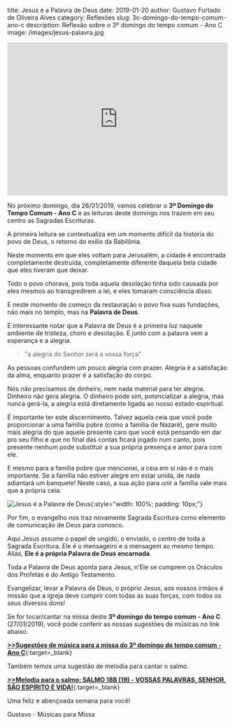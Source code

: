 ﻿title: Jesus é a Palavra de Deus
date: 2019-01-20
author: Gustavo Furtado de Oliveira Alves
category: Reflexões
slug: 3o-domingo-do-tempo-comum-ano-c
description: Reflexão sobre o 3º domingo do tempo comum - Ano C
image: /images/jesus-palavra.jpg

<iframe width="100%" height="350" src="https://www.youtube.com/embed/OR7BPe3Ksdg" frameborder="0" allow="accelerometer; autoplay; encrypted-media; gyroscope; picture-in-picture" allowfullscreen></iframe>

No próximo domingo, dia 26/01/2019, vamos celebrar o **3º Domingo do Tempo Comum - Ano C**
e as leituras deste domingo nos trazem em seu centro as Sagradas Escrituras.

A primeira leitura se contextualiza em um momento difícil da história do povo de Deus,
o retorno do exílio da Babilônia.

Neste momento em que eles voltam para Jerusalém, a cidade é encontrada completamente destruída,
completamente diferente daquela bela cidade que eles tiveram que deixar.

Todo o povo chorava, pois toda aquela desolação tinha sido causada por eles mesmos ao transgredirem a lei, e eles tomaram consciência disso.

E neste momento de começo da restauração o povo fixa suas fundações, não mais no templo, mas na **Palavra de Deus**.

É interessante notar que a Palavra de Deus é a primeira luz naquele ambiente de tristeza, choro e desolação. E junto com a palavra vem a esperança e a alegria.

> "a alegria do Senhor será a vossa força"

As pessoas confundem um pouco alegria com prazer. Alegria é a satisfação da alma, enquanto prazer é a satisfação do corpo.

Nós não precisamos de dinheiro, nem nada material para ter alegria. Dinheiro não gera alegria. O dinheiro pode sim, potencializar a alegria, mas nunca gerá-la, a alegria está diretamente ligada ao nosso estado espiritual.

É importante ter este discernimento. Talvez aquela ceia que você pode proporcionar a uma família pobre (como a família de Nazaré), gere muito mais alegria do que aquele presente caro que você está pensando em dar pro seu filho e que no final das contas ficará jogado num canto, pois presente nenhum pode substituir a sua própria presença e amor para com ele.

E mesmo para a família pobre que mencionei, a ceia em si não é o mais importante. Se a família não estiver alegre em estar unida, de nada adiantará um banquete! Neste caso, a sua ação para unir a família vale mais que a própria ceia.

![Jesus é a Palavra de Deus](/images/jesus-palavra.jpg){:style="width: 100%; padding: 10px;"}

Por fim, o evangelho nos traz novamente Sagrada Escritura como elemento de comunicação
de Deus para conosco.

Aqui Jesus assume o papel de ungido, o enviado, o centro de toda a Sagrada Escritura.
Ele é o mensageiro e a mensagem ao mesmo tempo.
Aliás, **Ele é a própria Palavra de Deus encarnada**.

Toda a Palavra de Deus aponta para Jesus, n'Ele se cumprem os Oráculos dos Profetas e do Antigo Testamento.

Evangelizar, levar a Palavra de Deus, o próprio Jesus, aos nossos irmãos é missão que a
igreja deve cumprir com todas as suas forças, com todos os seus diversos dons!

Se for tocar/cantar na missa deste **3º domingo do tempo comum - Ano C** (27/01/2019), 
você pode conferir as nossas sugestões de músicas no link abaixo.

[**>>Sugestões de música para a missa do 3º domingo do tempo comum - Ano C**](https://musicasparamissa.com.br/sugestoes-para/3o-domingo-do-tempo-comum-ano-c){:target=\_blank}

Também temos uma sugestão de melodia para cantar o salmo.

[**>>Melodia para o salmo: SALMO 18B (19) - VOSSAS PALAVRAS, SENHOR, SÃO ESPÍRITO E VIDA!**](https://musicasparamissa.com.br/musica/salmo-18b-19-vossas-palavras-senhor/){:target=\_blank}

Uma feliz e abençoada semana para você!

Gustavo - Músicas para Missa

